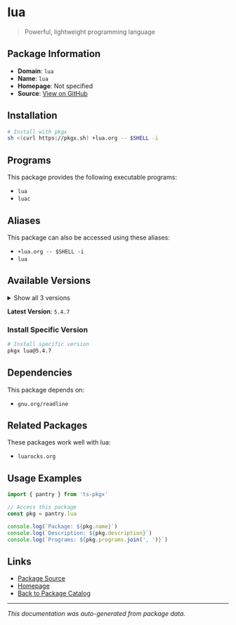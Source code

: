 # lua

> Powerful, lightweight programming language

## Package Information

- **Domain**: `lua`
- **Name**: `lua`
- **Homepage**: Not specified
- **Source**: [View on GitHub](https://github.com/pkgxdev/pantry/tree/main/projects/lua.org/package.yml)

## Installation

```bash
# Install with pkgx
sh <(curl https://pkgx.sh) +lua.org -- $SHELL -i
```

## Programs

This package provides the following executable programs:

- `lua`
- `luac`

## Aliases

This package can also be accessed using these aliases:

- `+lua.org -- $SHELL -i`
- `lua`

## Available Versions

<details>
<summary>Show all 3 versions</summary>

- `5.4.7`, `5.4.6`, `5.4.4`

</details>

**Latest Version**: `5.4.7`

### Install Specific Version

```bash
# Install specific version
pkgx lua@5.4.7
```

## Dependencies

This package depends on:

- `gnu.org/readline`

## Related Packages

These packages work well with lua:

- `luarocks.org`

## Usage Examples

```typescript
import { pantry } from 'ts-pkgx'

// Access this package
const pkg = pantry.lua

console.log(`Package: ${pkg.name}`)
console.log(`Description: ${pkg.description}`)
console.log(`Programs: ${pkg.programs.join(', ')}`)
```

## Links

- [Package Source](https://github.com/pkgxdev/pantry/tree/main/projects/lua.org/package.yml)
- [Homepage](#)
- [Back to Package Catalog](../package-catalog.md)

---

*This documentation was auto-generated from package data.*
